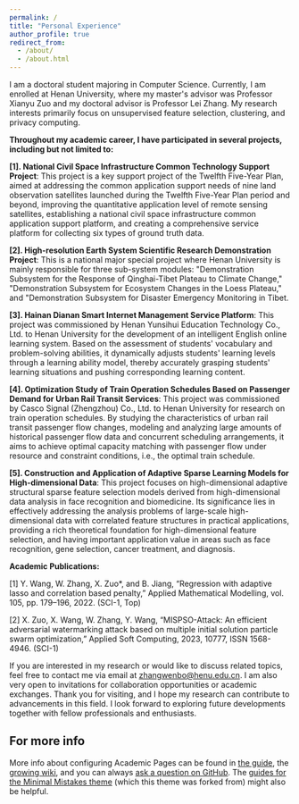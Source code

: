 ```yaml
---
permalink: /
title: "Personal Experience"
author_profile: true
redirect_from: 
  - /about/
  - /about.html
---
```


I am a doctoral student majoring in Computer Science. Currently, I am enrolled at Henan University, where my master's advisor was Professor Xianyu Zuo and my doctoral advisor is Professor Lei Zhang. My research interests primarily focus on unsupervised feature selection, clustering, and privacy computing.

**Throughout my academic career, I have participated in several projects, including but not limited to:**

**[1]. National Civil Space Infrastructure Common Technology Support Project**: This project is a key support project of the Twelfth Five-Year Plan, aimed at addressing the common application support needs of nine land observation satellites launched during the Twelfth Five-Year Plan period and beyond, improving the quantitative application level of remote sensing satellites, establishing a national civil space infrastructure common application support platform, and creating a comprehensive service platform for collecting six types of ground truth data.

**[2]. High-resolution Earth System Scientific Research Demonstration Project**: This is a national major special project where Henan University is mainly responsible for three sub-system modules: "Demonstration Subsystem for the Response of Qinghai-Tibet Plateau to Climate Change," "Demonstration Subsystem for Ecosystem Changes in the Loess Plateau," and "Demonstration Subsystem for Disaster Emergency Monitoring in Tibet.

**[3]. Hainan Dianan Smart Internet Management Service Platform**: This project was commissioned by Henan Yunsihui Education Technology Co., Ltd. to Henan University for the development of an intelligent English online learning system. Based on the assessment of students' vocabulary and problem-solving abilities, it dynamically adjusts students' learning levels through a learning ability model, thereby accurately grasping students' learning situations and pushing corresponding learning content.

**[4]. Optimization Study of Train Operation Schedules Based on Passenger Demand for Urban Rail Transit Services**: This project was commissioned by Casco Signal (Zhengzhou) Co., Ltd. to Henan University for research on train operation schedules. By studying the characteristics of urban rail transit passenger flow changes, modeling and analyzing large amounts of historical passenger flow data and concurrent scheduling arrangements, it aims to achieve optimal capacity matching with passenger flow under resource and constraint conditions, i.e., the optimal train schedule.

**[5]. Construction and Application of Adaptive Sparse Learning Models for High-dimensional Data**: This project focuses on high-dimensional adaptive structural sparse feature selection models derived from high-dimensional data analysis in face recognition and biomedicine. Its significance lies in effectively addressing the analysis problems of large-scale high-dimensional data with correlated feature structures in practical applications, providing a rich theoretical foundation for high-dimensional feature selection, and having important application value in areas such as face recognition, gene selection, cancer treatment, and diagnosis.

**Academic Publications:**

[1] Y. Wang, W. Zhang, X. Zuo*, and B. Jiang, “Regression with adaptive lasso and correlation based penalty,” Applied Mathematical Modelling, vol. 105, pp. 179–196, 2022. (SCI-1, Top)

[2] X. Zuo, X. Wang, W. Zhang, Y. Wang, “MISPSO-Attack: An efficient adversarial watermarking attack based on multiple initial solution particle swarm optimization,” Applied Soft Computing, 2023, 10777, ISSN 1568-4946. (SCI-1)


If you are interested in my research or would like to discuss related topics, feel free to contact me via email at zhangwenbo@henu.edu.cn. I am also very open to invitations for collaboration opportunities or academic exchanges. Thank you for visiting, and I hope my research can contribute to advancements in this field. I look forward to exploring future developments together with fellow professionals and enthusiasts.

For more info
------
More info about configuring Academic Pages can be found in [the guide](https://academicpages.github.io/markdown/), the [growing wiki](https://github.com/academicpages/academicpages.github.io/wiki), and you can always [ask a question on GitHub](https://github.com/academicpages/academicpages.github.io/discussions). The [guides for the Minimal Mistakes theme](https://mmistakes.github.io/minimal-mistakes/docs/configuration/) (which this theme was forked from) might also be helpful.
